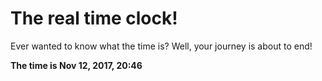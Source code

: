 # The real time clock!

Ever wanted to know what the time is? Well, your journey is about to end!

**The time is Nov 12, 2017, 20:46**